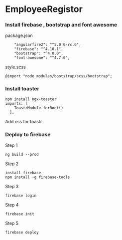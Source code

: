 # EmployeeRegistor

### Install firebase , bootstrap and font awesome
package.json
```
    "angularfire2": "^5.0.0-rc.6",
    "firebase": "^4.10.1",
    "bootstrap": "^4.0.0",
    "font-awesome": "^4.7.0",
```

style.scss
```
@import "node_modules/bootstrap/scss/bootstrap";
```

### Install toaster
```
npm install ngx-toaster
imports: [
    ToastrModule.forRoot()
  ],
````
Add css for toastr

### Deploy to firebase
Step 1
```
ng build --prod
```
Step 2
```
install firebase
npm install -g firebase-tools
```
Step 3
```
firebase login
```
Step 4
```
firebase init
```
Step 5
```
firebase deploy
```


